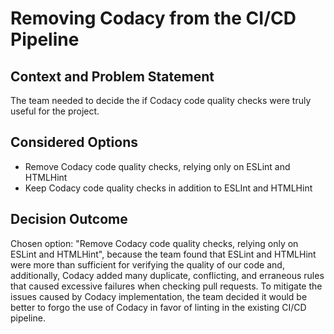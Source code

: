 # Removing Codacy from the CI/CD Pipeline

## Context and Problem Statement

The team needed to decide the if Codacy code quality checks were truly useful for the project.

## Considered Options

* Remove Codacy code quality checks, relying only on ESLint and HTMLHint
* Keep Codacy code quality checks in addition to ESLInt and HTMLHint

## Decision Outcome

Chosen option: "Remove Codacy code quality checks, relying only on ESLint and HTMLHint", because the team found that ESLint and HTMLHint were more than sufficient for verifying the quality of our code and, additionally, Codacy added many duplicate, conflicting, and erraneous rules that caused excessive failures when checking pull requests. To mitigate the issues caused by Codacy implementation, the team decided it would be better to forgo the use of Codacy in favor of linting in the existing CI/CD pipeline.
